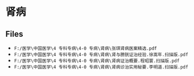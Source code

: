 # 肾病

## Files

- `F:/医学\中国医学\4 专科专病\4-0 专病\肾病\张琪肾病医案精选.pdf`
- `F:/医学\中国医学\4 专科专病\4-0 专病\肾病\肾与膀胱证治经验.徐嵩年.扫描版.pdf`
- `F:/医学\中国医学\4 专科专病\4-0 专病\肾病\肾病证治概要.程昭寰.扫描版.pdf`
- `F:/医学\中国医学\4 专科专病\4-0 专病\肾病\肾病诊治实用秘要.李明道.扫描版.pdf`

